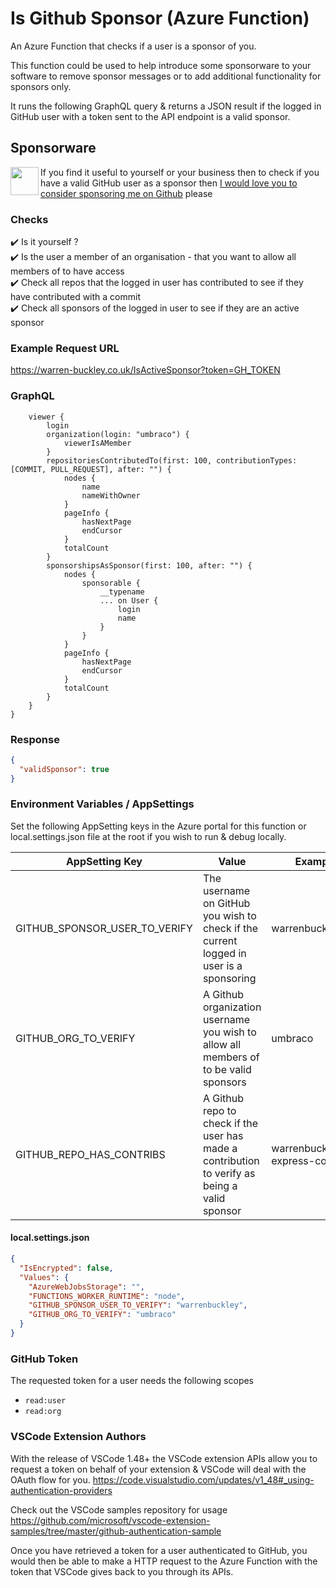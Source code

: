 # Is Github Sponsor (Azure Function)
An Azure Function that checks if a user is a sponsor of you.

This function could be used to help introduce some sponsorware to your software to remove sponsor messages or to add additional functionality for sponsors only.

It runs the following GraphQL query & returns a JSON result if the logged in GitHub user with a token sent to the API endpoint is a valid sponsor.

## Sponsorware
<a href="https://github.com/sponsors/warrenbuckley"><img src="https://github.githubassets.com/images/modules/site/sponsors/pixel-mona-heart.gif" align="left" height="45" /></a>
If you find it useful to yourself or your business then to check if you have a valid GitHub user as a sponsor then <a href="https://github.com/sponsors/warrenbuckley">I would love you to consider sponsoring me on Github</a> please

### Checks
✔️ Is it yourself ? <br/>
✔️ Is the user a member of an organisation - that you want to allow all members of to have access <br/>
✔️ Check all repos that the logged in user has contributed to see if they have contributed with a commit<br/>
✔️ Check all sponsors of the logged in user to see if they are an active sponsor <br/>

### Example Request URL
https://warren-buckley.co.uk/IsActiveSponsor?token=GH_TOKEN

### GraphQL
```json{
    viewer {
        login
        organization(login: "umbraco") {
            viewerIsAMember
        }
        repositoriesContributedTo(first: 100, contributionTypes:[COMMIT, PULL_REQUEST], after: "") {
            nodes {
                name
                nameWithOwner
            }
            pageInfo {
                hasNextPage
                endCursor
            }
            totalCount
        }
        sponsorshipsAsSponsor(first: 100, after: "") {
            nodes {
                sponsorable {
                    __typename
                    ... on User {
                        login
                        name
                    }
                }
            }
            pageInfo {
                hasNextPage
                endCursor
            }
            totalCount
        }
    }
}
```



### Response
```json
{
  "validSponsor": true
}
```

### Environment Variables / AppSettings

Set the following AppSetting keys in the Azure portal for this function or local.settings.json file at the root if you wish to run & debug locally.

| AppSetting Key | Value | Example
|----------------|-------|--------
|GITHUB_SPONSOR_USER_TO_VERIFY|The username on GitHub you wish to check if the current logged in user is a sponsoring|warrenbuckley
|GITHUB_ORG_TO_VERIFY|A Github organization username you wish to allow all members of to be valid sponsors|umbraco
|GITHUB_REPO_HAS_CONTRIBS|A Github repo to check if the user has made a contribution to verify as being a valid sponsor|warrenbuckley/iis-express-code


#### local.settings.json
```json
{
  "IsEncrypted": false,
  "Values": {
    "AzureWebJobsStorage": "",
    "FUNCTIONS_WORKER_RUNTIME": "node",
    "GITHUB_SPONSOR_USER_TO_VERIFY": "warrenbuckley",
    "GITHUB_ORG_TO_VERIFY": "umbraco"
  }
}
```

### GitHub Token
The requested token for a user needs the following scopes

* `read:user`
* `read:org`

### VSCode Extension Authors
With the release of VSCode 1.48+ the VSCode extension APIs allow you to request a token on behalf of your extension & VSCode will deal with the OAuth flow for you.
https://code.visualstudio.com/updates/v1_48#_using-authentication-providers

Check out the VSCode samples repository for usage
https://github.com/microsoft/vscode-extension-samples/tree/master/github-authentication-sample

Once you have retrieved a token for a user authenticated to GitHub, you would then be able to make a HTTP request to the Azure Function with the token that VSCode gives back to you through its APIs.
